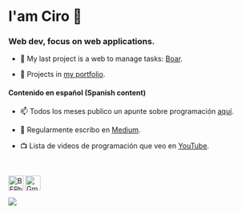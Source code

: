 # I'am Ciro 👋

<h3 aling="left">Web dev, focus on web applications.</h3>

- 🔭 My last project is a web to manage tasks: [Boar](https://github.com/CiroMirkin/Boar).

- 💼 Projects in [my portfolio](https://ciromirkin.github.io/Portfolio/).

<h4 align="left">Contenido en español (Spanish content)</h4>

- 📫 Todos los meses publico un apunte sobre programación [aquí](https://github.com/CiroMirkin/Apuntes).
  
- 📝 Regularmente escribo en [Medium](https://medium.com/@CiroMirkin).
  
- :tv: Lista de videos de programación que veo en [YouTube](https://youtube.com/@ciro-bw9ym?si=XyU6UtKb-rrC1aOS).

<br/>

<p align="left">
<a href="https://linkedin.com/in/CiroMirkin" target="blank"><img align="center" src="https://raw.githubusercontent.com/BEPb/BEPb/master/assets/linkedin.svg" alt="BEPb" height="30" width="30" /></a>
<a href="mailto:ciromirkin@gmail.com" target="blank"><img align="center" src="https://raw.githubusercontent.com/BEPb/BEPb/master/assets/gmail.svg" alt="Gmail" height="30" width="30" /></a>
</p>
<!--
[![LinkedIn](https://img.shields.io/badge/LinkedIn-%230077B5.svg?logo=linkedin&logoColor=white)]()  
-->

![](https://github-readme-stats.vercel.app/api/top-langs/?username=CiroMirkin&theme=dark&hide_border=false&include_all_commits=true&count_private=false&layout=compact)
